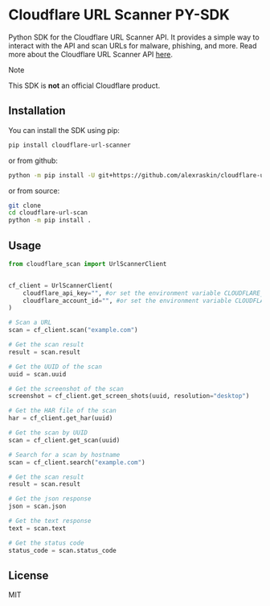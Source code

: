 # Cloudflare URL Scanner PY-SDK

Python SDK for the Cloudflare URL Scanner API. It provides a simple way to interact with the API and scan URLs for malware, phishing, and more.
Read more about the Cloudflare URL Scanner API [here](https://developers.cloudflare.com/radar/investigate/url-scanner/).
> [!NOTE]
> This SDK is **not** an official Cloudflare product.

## Installation

You can install the SDK using pip:

```bash
pip install cloudflare-url-scanner
```

or from github:

```bash
python -m pip install -U git+https://github.com/alexraskin/cloudflare-url-scan
```

or from source:

```bash
git clone
cd cloudflare-url-scan
python -m pip install .
```

## Usage

```python
from cloudflare_scan import UrlScannerClient


cf_client = UrlScannerClient(
    cloudflare_api_key="", #or set the environment variable CLOUDFLARE_API_KEY
    cloudflare_account_id="", #or set the environment variable CLOUDFLARE_ACCOUNT_ID
)

# Scan a URL
scan = cf_client.scan("example.com")

# Get the scan result
result = scan.result

# Get the UUID of the scan
uuid = scan.uuid

# Get the screenshot of the scan
screenshot = cf_client.get_screen_shots(uuid, resolution="desktop")

# Get the HAR file of the scan
har = cf_client.get_har(uuid)

# Get the scan by UUID
scan = cf_client.get_scan(uuid)

# Search for a scan by hostname
scan = cf_client.search("example.com")

# Get the scan result
result = scan.result

# Get the json response
json = scan.json

# Get the text response
text = scan.text

# Get the status code
status_code = scan.status_code
```

## License

MIT
